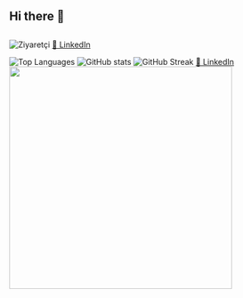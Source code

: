 ## Hi there 👋

<!--
**zeynepvera/zeynepvera** is a ✨ _special_ ✨ repository because its `README.md` (this file) appears on your GitHub profile.

Here are some ideas to get you started:

- 🔭 I’m currently working on ...
- 🌱 I’m currently learning ...
- 👯 I’m looking to collaborate on ...
- 🤔 I’m looking for help with ...
- 💬 Ask me about ...
- 📫 How to reach me: ...
- 😄 Pronouns: ...
- ⚡ Fun fact: ...



-->

## 

![Ziyaretçi](https://komarev.com/ghpvc/?username=zeynepvera&color=blue)
[🔗 LinkedIn](https://www.linkedin.com/in/zeynep-dagtekin)  

![Top Languages](https://github-readme-stats.vercel.app/api/top-langs/?username=zeynepvera&layout=compact&langs_count=6&theme=radical)
![GitHub stats](https://github-readme-stats.vercel.app/api?username=zeynepvera&show_icons=true&theme=radical)
![GitHub Streak](https://streak-stats.demolab.com/?user=zeynepvera&theme=radical)
[🔗 LinkedIn](https://www.linkedin.com/in/zeynep-dagtekin)  
<img src="https://media.giphy.com/media/L1R1tvI9svkIWwpVYr/giphy.gif" width="400"/>




